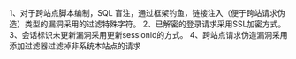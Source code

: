 

  1、对于跨站点脚本编制，SQL 盲注，通过框架钓鱼，链接注入（便于跨站请求伪造）类型的漏洞采用的过滤特殊字符。
  2、已解密的登录请求采用SSL加密方式。
  3、会话标识未更新漏洞采用更新sessionid的方式。
  4、跨站点请求伪造漏洞采用添加过滤器过滤掉非系统本站点的请求


